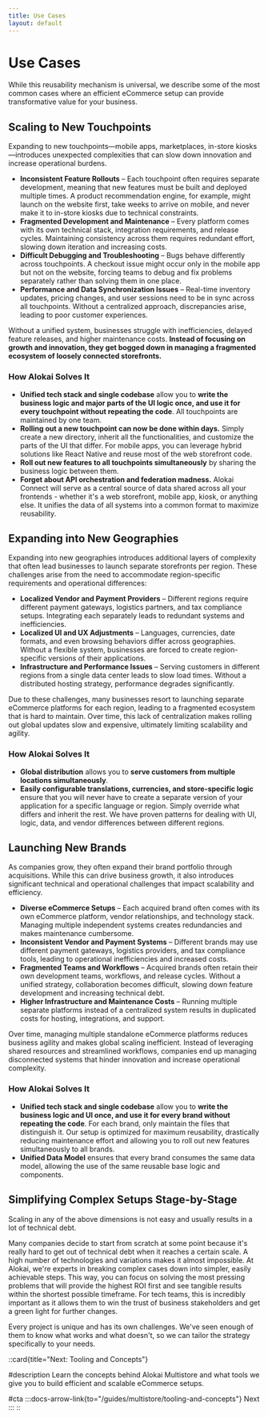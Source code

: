 ```yaml
---
title: Use Cases
layout: default
---
```


# Use Cases

While this reusability mechanism is universal, we describe some of the most common cases where an efficient eCommerce setup can provide transformative value for your business.

## Scaling to New Touchpoints

Expanding to new touchpoints—mobile apps, marketplaces, in-store kiosks—introduces unexpected complexities that can slow down innovation and increase operational burdens.

- **Inconsistent Feature Rollouts** – Each touchpoint often requires separate development, meaning that new features must be built and deployed multiple times. A product recommendation engine, for example, might launch on the website first, take weeks to arrive on mobile, and never make it to in-store kiosks due to technical constraints.
- **Fragmented Development and Maintenance** – Every platform comes with its own technical stack, integration requirements, and release cycles. Maintaining consistency across them requires redundant effort, slowing down iteration and increasing costs.
- **Difficult Debugging and Troubleshooting** – Bugs behave differently across touchpoints. A checkout issue might occur only in the mobile app but not on the website, forcing teams to debug and fix problems separately rather than solving them in one place.
- **Performance and Data Synchronization Issues** – Real-time inventory updates, pricing changes, and user sessions need to be in sync across all touchpoints. Without a centralized approach, discrepancies arise, leading to poor customer experiences.

Without a unified system, businesses struggle with inefficiencies, delayed feature releases, and higher maintenance costs. **Instead of focusing on growth and innovation, they get bogged down in managing a fragmented ecosystem of loosely connected storefronts.**

### How Alokai Solves It

- **Unified tech stack and single codebase** allow you to **write the business logic and major parts of the UI logic once, and use it for every touchpoint without repeating the code**. All touchpoints are maintained by one team.
- **Rolling out a new touchpoint can now be done within days.** Simply create a new directory, inherit all the functionalities, and customize the parts of the UI that differ. For mobile apps, you can leverage hybrid solutions like React Native and reuse most of the web storefront code.
- **Roll out new features to all touchpoints simultaneously** by sharing the business logic between them.
- **Forget about API orchestration and federation madness.** Alokai Connect will serve as a central source of data shared across all your frontends - whether it's a web storefront, mobile app, kiosk, or anything else. It unifies the data of all systems into a common format to maximize reusability.

## Expanding into New Geographies

Expanding into new geographies introduces additional layers of complexity that often lead businesses to launch separate storefronts per region. These challenges arise from the need to accommodate region-specific requirements and operational differences:

- **Localized Vendor and Payment Providers** – Different regions require different payment gateways, logistics partners, and tax compliance setups. Integrating each separately leads to redundant systems and inefficiencies.
- **Localized UI and UX Adjustments** – Languages, currencies, date formats, and even browsing behaviors differ across geographies. Without a flexible system, businesses are forced to create region-specific versions of their applications.
- **Infrastructure and Performance Issues** – Serving customers in different regions from a single data center leads to slow load times. Without a distributed hosting strategy, performance degrades significantly.

Due to these challenges, many businesses resort to launching separate eCommerce platforms for each region, leading to a fragmented ecosystem that is hard to maintain. Over time, this lack of centralization makes rolling out global updates slow and expensive, ultimately limiting scalability and agility.

### How Alokai Solves It

- **Global distribution** allows you to **serve customers from multiple locations simultaneously**.
- **Easily configurable translations, currencies, and store-specific logic** ensure that you will never have to create a separate version of your application for a specific language or region. Simply override what differs and inherit the rest. We have proven patterns for dealing with UI, logic, data, and vendor differences between different regions.

## Launching New Brands

As companies grow, they often expand their brand portfolio through acquisitions. While this can drive business growth, it also introduces significant technical and operational challenges that impact scalability and efficiency.

- **Diverse eCommerce Setups** – Each acquired brand often comes with its own eCommerce platform, vendor relationships, and technology stack. Managing multiple independent systems creates redundancies and makes maintenance cumbersome.
- **Inconsistent Vendor and Payment Systems** – Different brands may use different payment gateways, logistics providers, and tax compliance tools, leading to operational inefficiencies and increased costs.
- **Fragmented Teams and Workflows** – Acquired brands often retain their own development teams, workflows, and release cycles. Without a unified strategy, collaboration becomes difficult, slowing down feature development and increasing technical debt.
- **Higher Infrastructure and Maintenance Costs** – Running multiple separate platforms instead of a centralized system results in duplicated costs for hosting, integrations, and support.

Over time, managing multiple standalone eCommerce platforms reduces business agility and makes global scaling inefficient. Instead of leveraging shared resources and streamlined workflows, companies end up managing disconnected systems that hinder innovation and increase operational complexity.

### How Alokai Solves It

- **Unified tech stack and single codebase** allow you to **write the business logic and UI once, and use it for every brand without repeating the code**. For each brand, only maintain the files that distinguish it. Our setup is optimized for maximum reusability, drastically reducing maintenance effort and allowing you to roll out new features simultaneously to all brands.
- **Unified Data Model** ensures that every brand consumes the same data model, allowing the use of the same reusable base logic and components.

## Simplifying Complex Setups Stage-by-Stage

Scaling in any of the above dimensions is not easy and usually results in a lot of technical debt.

Many companies decide to start from scratch at some point because it's really hard to get out of technical debt when it reaches a certain scale. A high number of technologies and variations makes it almost impossible. At Alokai, we're experts in breaking complex cases down into simpler, easily achievable steps. This way, you can focus on solving the most pressing problems that will provide the highest ROI first and see tangible results within the shortest possible timeframe. For tech teams, this is incredibly important as it allows them to win the trust of business stakeholders and get a green light for further changes.

Every project is unique and has its own challenges. We've seen enough of them to know what works and what doesn't, so we can tailor the strategy specifically to your needs.

::card{title="Next: Tooling and Concepts"}

#description
Learn the concepts behind Alokai Multistore and what tools we give you to build efficient and scalable eCommerce setups.

#cta
:::docs-arrow-link{to="/guides/multistore/tooling-and-concepts"}
Next
:::
::
